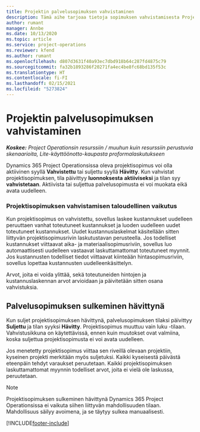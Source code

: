 ```yaml
---
title: Projektin palvelusopimuksen vahvistaminen
description: Tämä aihe tarjoaa tietoja sopimuksen vahvistamisesta Project Operationsissa.
author: rumant
manager: Annbe
ms.date: 10/13/2020
ms.topic: article
ms.service: project-operations
ms.reviewer: kfend
ms.author: rumant
ms.openlocfilehash: d807d3631f40a93ec7dbd918b64c287fd4875c79
ms.sourcegitcommit: fa32b1893286f20271fa4ec4be8fc68bd135f53c
ms.translationtype: HT
ms.contentlocale: fi-FI
ms.lasthandoff: 02/15/2021
ms.locfileid: "5273824"
---
```

# <a name="confirm-a-project-contract"></a>Projektin palvelusopimuksen vahvistaminen

_**Koskee:** Project Operationsin resurssiin / muuhun kuin resurssiin perustuvia skenaarioita, Lite-käyttöönotto-kaupasta proformalaskutukseen_

Dynamics 365 Project Operationsissa oleva projektisopimus voi olla aktiivinen syyllä **Vahvistettu** tai suljettu syyllä **Hävitty**. Kun vahvistat projektisopimuksen, tila päivittyy **luonnoksesta** **aktiiviseksi** ja tilan syy **vahvistetaan**. Aktiivista tai suljettua palvelusopimusta ei voi muokata eikä avata uudelleen. 

### <a name="financial-impact-of-confirming-a-project-contract"></a>Projektisopimuksen vahvistamisen taloudellinen vaikutus

Kun projektisopimus on vahvistettu, sovellus laskee kustannukset uudelleen peruuttaen vanhat toteutuneet kustannukset ja luoden uudelleen uudet toteutuneet kustannukset. Uudet kustannuslaskelmat käsitellään sitten liittyvän projektisopimusrivin laskutustavan perusteella. Jos todelliset kustannukset viittaavat aika- ja materiaalisopimusriviin, sovellus luo automaattisesti uudelleen vastaavat laskuttamattomat toteutuneet myynnit. Jos kustannusten todelliset tiedot viittaavat kiinteään hintasopimusriviin, sovellus lopettaa kustannusten uudelleenkäsittelyn.

Arvot, joita ei voida ylittää, sekä toteutuneiden hintojen ja kustannuslaskennan arvot arvioidaan ja päivitetään sitten osana vahvistuksia.

## <a name="close-a-project-contract-as-lost"></a>Palvelusopimuksen sulkeminen hävittynä

Kun suljet projektisopimuksen hävittynä, palvelusopimuksen tilaksi päivittyy **Suljettu** ja tilan syyksi **Hävitty**. Projektisopimus muuttuu vain luku -tilaan. Vahvistusikkuna on käytettävissä, ennen kuin muutokset ovat valmiina, koska suljettua projektisopimusta ei voi avata uudelleen.

Jos menetetty projektisopimus viittaa sen riveillä olevaan projektiin, kyseinen projekti merkitään myös suljetuksi. Kaikki kyseisestä päivästä eteenpäin tehdyt varaukset peruutetaan. Kaikki projektisopimuksen laskuttamattomat myynnin todelliset arvot, joita ei vielä ole laskussa, peruutetaan.

> [!NOTE]
> Projektisopimuksen sulkeminen hävittynä Dynamics 365 Project Operationsissa ei vaikuta siihen liittyvän mahdollisuuden tilaan. Mahdollisuus säilyy avoimena, ja se täytyy sulkea manuaalisesti.


[!INCLUDE[footer-include](../../includes/footer-banner.md)]